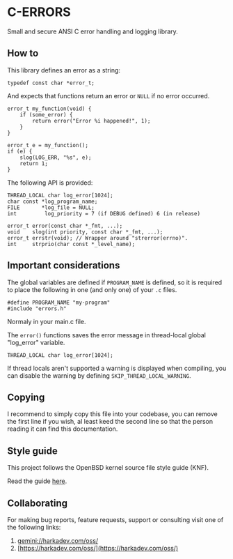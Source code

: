 # C-ERRORS

Small and secure ANSI C error handling and logging library.

## How to

This library defines an error as a string:

    typedef const char *error_t;

And expects that functions return an error or `NULL` if no error occurred.

    error_t my_function(void) {
        if (some_error) {
            return error("Error %i happened!", 1);
        }
    }
    
    error_t e = my_function();
    if (e) {
        slog(LOG_ERR, "%s", e);
        return 1;
    }

The following API is provided:

    THREAD_LOCAL char log_error[1024];
    char const *log_program_name;
    FILE       *log_file = NULL;
    int         log_priority = 7 (if DEBUG defined) 6 (in release)

    error_t error(const char *_fmt, ...);
    void    slog(int priority, const char *_fmt, ...);
    error_t errstr(void); // Wrapper around "strerror(errno)".
    int     strprio(char const *_level_name);

## Important considerations

The global variables are defined if `PROGRAM_NAME` is defined, so it
is required to place the following in one (and only one) of your `.c`
files.

    #define PROGRAM_NAME "my-program"
    #include "errors.h"

Normaly in your main.c file.

The `error()` functions saves the error message in thread-local global
"log_error" variable.

    THREAD_LOCAL char log_error[1024];

If thread locals aren't supported a warning is displayed when compiling, you
can disable the warning by defining `SKIP_THREAD_LOCAL_WARNING`.

## Copying

I recommend to simply copy this file into your codebase, you can remove
the first line if you wish, al least keed the second line so that the
person reading it can find this documentation.

## Style guide

This project follows the OpenBSD kernel source file style guide (KNF).

Read the guide [here](https://man.openbsd.org/style).

## Collaborating

For making bug reports, feature requests, support or consulting visit
one of the following links:

1. [gemini://harkadev.com/oss/](gemini://harkadev.com/oss/)
2. [https://harkadev.com/oss/](https://harkadev.com/oss/)
